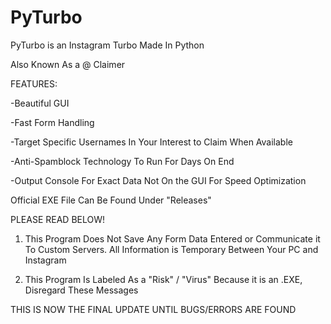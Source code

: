 # PyTurbo
PyTurbo is an Instagram Turbo Made In Python

Also Known As a @ Claimer

FEATURES:

-Beautiful GUI

-Fast Form Handling

-Target Specific Usernames In Your Interest to Claim When Available

-Anti-Spamblock Technology To Run For Days On End

-Output Console For Exact Data Not On the GUI For Speed Optimization


Official EXE File Can Be Found Under "Releases"

PLEASE READ BELOW!

1. This Program Does Not Save Any Form Data Entered or Communicate it To Custom Servers. All Information is Temporary Between Your PC and Instagram

2. This Program Is Labeled As a "Risk" / "Virus" Because it is an .EXE, Disregard These Messages


THIS IS NOW THE FINAL UPDATE UNTIL BUGS/ERRORS ARE FOUND
